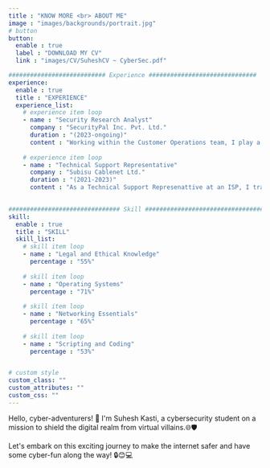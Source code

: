 ```yaml
---
title : "KNOW MORE <br> ABOUT ME"
image : "images/backgrounds/portrait.jpg"
# button
button:
  enable : true
  label : "DOWNLOAD MY CV"
  link : "images/CV/SuheshCV ~ CyberSec.pdf"

########################### Experience ##############################
experience:
  enable : true
  title : "EXPERIENCE"
  experience_list:
    # experience item loop
    - name : "Security Research Analyst"
      company : "SecurityPal Inc. Pvt. Ltd."
      duration : "(2023-ongoing)"
      content : "Working within the Customer Operations team, I play a pivotal role in enhancing our clients' digital security through meticulous handling and completion of security questionnaires. "
      
    # experience item loop
    - name : "Technical Support Representative"
      company : "Subisu Cablenet Ltd."
      duration : "(2021-2023)"
      content : "As a Technical Support Represenattive at an ISP, I transformed digital challenges into seamless connectivity, wielding troubleshooting magic to keep our customers effortlessly connected to the digital realm. "
      

############################### Skill #################################
skill:
  enable : true
  title : "SKILL"
  skill_list:
    # skill item loop
    - name : "Legal and Ethical Knowledge"
      percentage : "55%"
      
    # skill item loop
    - name : "Operating Systems"
      percentage : "71%"
      
    # skill item loop
    - name : "Networking Essentials"
      percentage : "65%"
      
    # skill item loop
    - name : "Scripting and Coding"
      percentage : "53%"


# custom style
custom_class: "" 
custom_attributes: "" 
custom_css: ""
---
```


Hello, cyber-adventurers! 👋 I'm Suhesh Kasti, a cybersecurity student on a mission to shield the digital realm from virtual villains.🌐🛡️ 

Let's embark on this exciting journey to make the internet safer and have some cyber-fun along the way! 🔒😊💻
